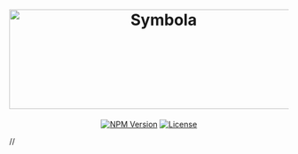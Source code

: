 <h1 align="center"><img src="https://raw.githubusercontent.com/slikts/symbola/master/logo.png?sanitize=true" width="541" height="180" alt="Symbola"></h1>

<p align="center">
  <a href="https://www.npmjs.com/package/symbola"><img src="https://img.shields.io/npm/v/symbola.svg" alt="NPM Version"></a>
  <a href="/symbola/symbola/blob/master/LICENSE"><img src="https://img.shields.io/npm/l/symbola.svg" alt="License"></a>
</p>

//
